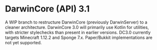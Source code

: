 DarwinCore (API) 3.1
====================

A WIP branch to restructure DarwinCore (previously DarwinServer) to a cleaner architecture.
DarwinCore 3.0 will primarily use Kotlin for utilities, with stricter stylechecks than present in earlier versions.
DC3.0 currently targets Minecraft 1.12.2 and Sponge 7.x. Paper/Bukkit implementations are not yet supported.
